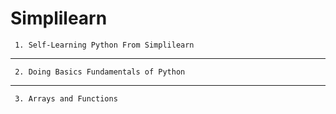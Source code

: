 # Simplilearn
     1. Self-Learning Python From Simplilearn 
****************************************************************
     2. Doing Basics Fundamentals of Python
  ********************************
     3. Arrays and Functions
